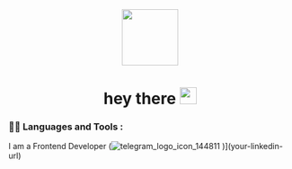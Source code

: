 <div id="header" align="center">
  <img src="https://media.giphy.com/media/M9gbBd9nbDrOTu1Mqx/giphy.gif" width="100"/>
  <h1>
  hey there
  <img src="https://media.giphy.com/media/hvRJCLFzcasrR4ia7z/giphy.gif" width="30px"/>
</h1>
</div>

### :man_technologist: Languages and Tools :

I am a Frontend Developer (![telegram_logo_icon_144811](https://user-images.githubusercontent.com/81052282/193556018-753bf3a8-9104-4314-9629-70bbd9dff6e4.png)
)](your-linkedin-url)
